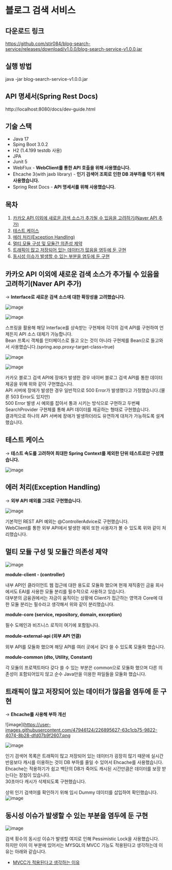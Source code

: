 # 블로그 검색 서비스

## 다운로드 링크

https://github.com/stir084/blog-search-service/releases/download/v1.0.0/blog-search-service-v1.0.0.jar

## 실행 방법  

java -jar blog-search-service-v1.0.0.jar  

## API 명세서(Spring Rest Docs)

http://localhost:8080/docs/dev-guide.html

## 기술 스택
- Java 17
- Sping Boot 3.0.2
- H2 (1.4.199 testdb 사용)
- JPA
- Junit 5
- WebFlux - **WebClient를 통한 API 호출을 위해 사용했습니다.**  
- Ehcache 3(with jaxb library) - **인기 검색어 조회로 인한 DB 과부하를 막기 위해 사용했습니다.**  
- Spring Rest Docs - **API 명세서를 위해 사용했습니다.**

## 목차  
  
  
1. [카카오 API 이외에 새로운 검색 소스가 추가될 수 있음을 고려하기(Naver API 추가)](#카카오-API-이외에-새로운-검색-소스가-추가될-수-있음을-고려하기naver-api-추가)  
2. [테스트 케이스](#테스트-케이스)
3. [에러 처리(Exception Handling)](#에러-처리exception-handling)  
4. [멀티 모듈 구성 및 모듈간 의존성 제약](#멀티-모듈-구성-및-모듈간-의존성-제약)  
5. [트래픽이 많고 저장되어 있는 데이터가 많음을 염두에 둔 구현](#트래픽이-많고-저장되어-있는-데이터가-많음을-염두에-둔-구현)  
6. [동시성 이슈가 발생할 수 있는 부분을 염두에 둔 구현](#동시성-이슈가-발생할-수-있는-부분을-염두에-둔-구현)  

  

## 카카오 API 이외에 새로운 검색 소스가 추가될 수 있음을 고려하기(Naver API 추가)
→ **Interface로 새로운 검색 소스에 대한 확장성을 고려했습니다.**  
   
  
![image](https://user-images.githubusercontent.com/47946124/226894924-8c336794-6def-408d-b8b8-db3e310304ed.png)
  
![image](https://user-images.githubusercontent.com/47946124/226897033-5d6f571c-f595-41cd-8239-c786353005a3.png)


스프링을 활용해 해당 Interface를 상속받는 구현체에 각각의 검색 API를 구현하여 언제든지 API 소스 대체가 가능합니다.  
Bean 프록시 객체를 인터페이스로 들고 오는 것이 아니라 구현체를 Bean으로 들고와서 사용했습니다.(spring.aop.proxy-target-class=true)  
  
![image](https://user-images.githubusercontent.com/47946124/226895159-0364fb1e-0e85-4836-b967-6f7a70b15ff7.png)
  
![image](https://user-images.githubusercontent.com/47946124/226895260-5315e660-f83a-46a6-b12f-85b661c6478a.png)
  

카카오 블로그 검색 API에 장애가 발생한 경우 네이버 블로그 검색 API를 통한 데이터 제공을 위해 위와 같이 구현했습니다.  
API 서버에 장애가 발생한 경우 일반적으로 500 Error가 발생했다고 가정했습니다.(물론 503 Error도 있지만)  
500 Error 발생 시 예외를 잡아서 통과 시키는 방식으로 구현하고 두번째 SearchProvider 구현체를 통해 API 데이터를 제공하는 형태로 구현했습니다.  
결과적으로 하나의 API 서버에 장애가 발생하더라도 유연하게 대처가 가능하도록 설계 했습니다.  


## 테스트 케이스
  
→ **테스트 속도를 고려하여 최대한 Spring Context를 제외한 단위 테스트로만 구성했습니다.**    
  
![image](https://user-images.githubusercontent.com/47946124/226885381-5c7e89fb-8f5b-4544-a618-1fc217cf8223.png)  
  
  

## 에러 처리(Exception Handling)

→ **외부 API 예외를 그대로 구현했습니다.**  
   
  
![image](https://user-images.githubusercontent.com/47946124/226191928-ec3c4186-b44d-4b51-bcc6-3d89b94d7fa3.png)  
   
  
기본적인 REST API 예외는 @ControllerAdvice로 구현했습니다.  
WebClient를 통한 외부 API에서 발생한 예외 또한 사용자가 볼 수 있도록 위와 같이 처리했습니다.  

## 멀티 모듈 구성 및 모듈간 의존성 제약
  
  
![image](https://user-images.githubusercontent.com/47946124/226895463-086f90aa-e5ab-48e1-945f-5d74d0c4e01b.png)


**module-client - (controller)**  

내부 API인 클라이언트 웹 접근에 대한 용도로 모듈화 했으며 현재 재직중인 금융 회사에서도 EAI를 사용한 모듈 분리를 필수적으로 사용하고 있습니다.  
대부분의 금융권에서는 자금이 움직이는 상황에 Client가 접근하는 영역과 Core에 대한 모듈 분리는 필수라고 생각해서 위와 같이 분리했습니다.

**module-core (service, repository, domain, exception)**  

필수 도메인과 비즈니스 로직이 여기에 포함됩니다.  

**module-external-api (외부 API 연결)**  

외부 API를 모듈화 했으며 해당 API를 여러 곳에서 갖다 쓸 수 있도록 모듈화 했습니다.  

**module-common (dto, Utility, Constant)**  

각 모듈의 프로젝트마다 갖다 쓸 수 있는 부분은 common으로 모듈화 했으며 다른 의존성이 포함되어있지 않고 순수 Java만을 이용한 파일들을 모듈화 했습니다.
  

## 트래픽이 많고 저장되어 있는 데이터가 많음을 염두에 둔 구현
   
  
→ **Ehcache를 사용해 부하 개선**  
   
  
![image](https://user-images.githubusercontent.com/47946124/226895627-63c1cb75-9822-4074-8b28-dfd07b9f2607.png

![image](https://user-images.githubusercontent.com/47946124/226896096-dff5b8b3-20de-4953-ae5d-e70c5c364cc6.png)
  
인기 검색어 목록은 트래픽이 많고 저장되어 있는 데이터가 굉장히 많기 때문에 실시간 반응보다 캐시를 이용하는 것이 DB 부하를 줄일 수 있어서 Ehcache를 사용했습니다.  
Ehcache는 적용하기가 쉽고 백단의 DB가 죽어도 캐시된 시간만큼은 데이터를 보장 받는다는 장점이 있습니다.  
30초마다 캐시가 삭제되도록 구현했습니다.  

상위 인기 검색어를 확인하기 위해 임시 Dummy 데이터를 삽입하여 확인했습니다.  
![image](https://user-images.githubusercontent.com/47946124/226896250-b468f1f4-c89a-487b-b94f-5ed88933aa89.png)



## 동시성 이슈가 발생할 수 있는 부분을 염두에 둔 구현
   
  
![image](https://user-images.githubusercontent.com/47946124/226192557-98898e24-8514-4a97-b40f-74d1a21406a5.png)  

검색 횟수의 동시성 이슈가 발생할 여지로 인해 Pessimistic Lock을 사용했습니다.  
하지만 이미 이 부분에 있어서는 MYSQL의 MVCC 기능도 적용된다고 생각하는데 이유는 아래와 같습니다.

- [MVCC가 적용된다고 생각하는 이유](https://github.com/stir084/blog-search-service/wiki/MVCC%EA%B0%80-%EC%A0%81%EC%9A%A9%EB%90%9C%EB%8B%A4%EA%B3%A0-%EC%83%9D%EA%B0%81%ED%95%98%EB%8A%94-%EC%9D%B4%EC%9C%A0)




   
  


